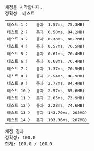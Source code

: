 <pre class="console-content"><div></div><div class="console-heading">채점을 시작합니다.</div><div class="console-message">정확성  테스트</div><table class="console-test-group" data-category="correctness"><tbody><tr data-testcase-id="54621"><td valign="top" class="td-label">테스트 1 <span>〉</span></td><td class="result passed">통과 (1.57ms, 75.3MB)</td></tr><tr data-testcase-id="54622"><td valign="top" class="td-label">테스트 2 <span>〉</span></td><td class="result passed">통과 (0.58ms, 84.2MB)</td></tr><tr data-testcase-id="54623"><td valign="top" class="td-label">테스트 3 <span>〉</span></td><td class="result passed">통과 (0.38ms, 80.7MB)</td></tr><tr data-testcase-id="54624"><td valign="top" class="td-label">테스트 4 <span>〉</span></td><td class="result passed">통과 (0.57ms, 76.5MB)</td></tr><tr data-testcase-id="54625"><td valign="top" class="td-label">테스트 5 <span>〉</span></td><td class="result passed">통과 (0.61ms, 70.4MB)</td></tr><tr data-testcase-id="54626"><td valign="top" class="td-label">테스트 6 <span>〉</span></td><td class="result passed">통과 (0.68ms, 76.4MB)</td></tr><tr data-testcase-id="54627"><td valign="top" class="td-label">테스트 7 <span>〉</span></td><td class="result passed">통과 (1.37ms, 70.5MB)</td></tr><tr data-testcase-id="54628"><td valign="top" class="td-label">테스트 8 <span>〉</span></td><td class="result passed">통과 (2.54ms, 88.9MB)</td></tr><tr data-testcase-id="54629"><td valign="top" class="td-label">테스트 9 <span>〉</span></td><td class="result passed">통과 (2.77ms, 84.4MB)</td></tr><tr data-testcase-id="54630"><td valign="top" class="td-label">테스트 10 <span>〉</span></td><td class="result passed">통과 (2.57ms, 85.6MB)</td></tr><tr data-testcase-id="54631"><td valign="top" class="td-label">테스트 11 <span>〉</span></td><td class="result passed">통과 (2.05ms, 73.9MB)</td></tr><tr data-testcase-id="54632"><td valign="top" class="td-label">테스트 12 <span>〉</span></td><td class="result passed">통과 (2.28ms, 74.6MB)</td></tr><tr data-testcase-id="54633"><td valign="top" class="td-label">테스트 13 <span>〉</span></td><td class="result passed">통과 (143.70ms, 203MB)</td></tr><tr data-testcase-id="54634"><td valign="top" class="td-label">테스트 14 <span>〉</span></td><td class="result passed">통과 (103.36ms, 207MB)</td></tr></tbody></table><div class="console-heading">채점 결과</div><div class="console-message">정확성: 100.0</div><div class="console-message">합계: 100.0 / 100.0</div></pre>
